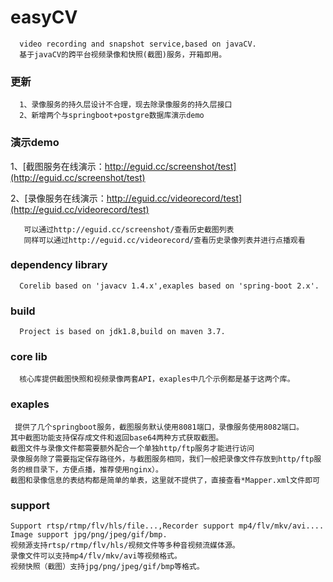 ﻿# easyCV
      video recording and snapshot service,based on javaCV. 
      基于javaCV的跨平台视频录像和快照(截图)服务，开箱即用。
### 更新
      1、录像服务的持久层设计不合理，现去除录像服务的持久层接口
      2、新增两个与springboot+postgre数据库演示demo
### 演示demo
1、[截图服务在线演示：http://eguid.cc/screenshot/test](http://eguid.cc/screenshot/test)<br />
      
2、[录像服务在线演示：http://eguid.cc/videorecord/test](http://eguid.cc/videorecord/test)<br />
       
       可以通过http://eguid.cc/screenshot/查看历史截图列表
       同样可以通过http://eguid.cc/videorecord/查看历史录像列表并进行点播观看
 
### dependency library
      Corelib based on 'javacv 1.4.x',exaples based on 'spring-boot 2.x'.

### build
      Project is based on jdk1.8,build on maven 3.7.

### core lib
      核心库提供截图快照和视频录像两套API，exaples中几个示例都是基于这两个库。

### exaples
     提供了几个springboot服务，截图服务默认使用8081端口，录像服务使用8082端口。
    其中截图功能支持保存成文件和返回base64两种方式获取截图。
    截图文件与录像文件都需要额外配合一个单独http/ftp服务才能进行访问
    录像服务除了需要指定保存路径外，与截图服务相同，我们一般把录像文件存放到http/ftp服务的根目录下，方便点播，推荐使用nginx）。
    截图和录像信息的表结构都是简单的单表，这里就不提供了，直接查看*Mapper.xml文件即可

### support
    Support rtsp/rtmp/flv/hls/file...,Recorder support mp4/flv/mkv/avi....
    Image support jpg/png/jpeg/gif/bmp.
    视频源支持rtsp/rtmp/flv/hls/视频文件等多种音视频流媒体源。
    录像文件可以支持mp4/flv/mkv/avi等视频格式。
    视频快照（截图）支持jpg/png/jpeg/gif/bmp等格式。

